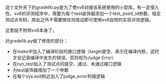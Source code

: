 这个文件夹下的gradelib.py是为了使xv6对接该系统使用的小型库。有一定侵入性，xv6的评测程序中，需要为每个test装饰器添加一个test_point_id参数，指定测试点号码，除此之外不需要做任何改动即可使用xv6自带的实验评测逻辑。

这里就不附带xv6本身了。

对gradelib.py做了修改的部分：
- 在make中加入了编译阶段的接口逻辑（target是空，表示在编译内核，这时才会记录编译中发生的错误，否则视为Judge Error）
- 在run_test加入了测试点的提交、通过、未通过接口逻辑
- 为test装饰器增加了一个参数
- 在每个sys.exit附近加入了judge_error判错逻辑
